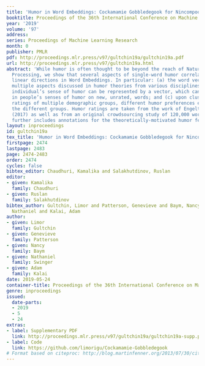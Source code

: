 ```yaml
---
title: 'Humor in Word Embeddings: Cockamamie Gobbledegook for Nincompoops'
booktitle: Proceedings of the 36th International Conference on Machine Learning
year: '2019'
volume: '97'
address: 
series: Proceedings of Machine Learning Research
month: 0
publisher: PMLR
pdf: http://proceedings.mlr.press/v97/gultchin19a/gultchin19a.pdf
url: http://proceedings.mlr.press/v97/gultchin19a.html
abstract: 'While humor is often thought to be beyond the reach of Natural Language
  Processing, we show that several aspects of single-word humor correlate with simple
  linear directions in Word Embeddings. In particular: (a) the word vectors capture
  multiple aspects discussed in humor theories from various disciplines; (b) each
  individual’s sense of humor can be represented by a vector, which can predict differences
  in people’s senses of humor on new, unrated, words; and (c) upon clustering humor
  ratings of multiple demographic groups, different humor preferences emerge across
  the different groups. Humor ratings are taken from the work of Engelthaler and Hills
  (2017) as well as from an original crowdsourcing study of 120,000 words. Our dataset
  further includes annotations for the theoretically-motivated humor features we identify.'
layout: inproceedings
id: gultchin19a
tex_title: 'Humor in Word Embeddings: Cockamamie Gobbledegook for Nincompoops'
firstpage: 2474
lastpage: 2483
page: 2474-2483
order: 2474
cycles: false
bibtex_editor: Chaudhuri, Kamalika and Salakhutdinov, Ruslan
editor:
- given: Kamalika
  family: Chaudhuri
- given: Ruslan
  family: Salakhutdinov
bibtex_author: Gultchin, Limor and Patterson, Genevieve and Baym, Nancy and Swinger,
  Nathaniel and Kalai, Adam
author:
- given: Limor
  family: Gultchin
- given: Genevieve
  family: Patterson
- given: Nancy
  family: Baym
- given: Nathaniel
  family: Swinger
- given: Adam
  family: Kalai
date: 2019-05-24
container-title: Proceedings of the 36th International Conference on Machine Learning
genre: inproceedings
issued:
  date-parts:
  - 2019
  - 5
  - 24
extras:
- label: Supplementary PDF
  link: http://proceedings.mlr.press/v97/gultchin19a/gultchin19a-supp.pdf
- label: Code
  link: https://github.com/limorigu/Cockamamie-Gobbledegook
# Format based on citeproc: http://blog.martinfenner.org/2013/07/30/citeproc-yaml-for-bibliographies/
---
```

